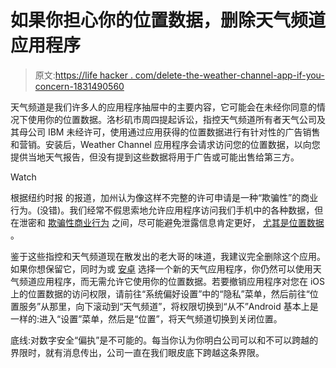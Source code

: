 # 如果你担心你的位置数据，删除天气频道应用程序

> 原文:[https://life hacker . com/delete-the-weather-channel-app-if-you-concern-1831490560](https://lifehacker.com/delete-the-weather-channel-app-if-youre-concerned-about-1831490560)

天气频道是我们许多人的应用程序抽屉中的主要内容，它可能会在未经你同意的情况下使用你的位置数据。洛杉矶市周四提起诉讼，指控天气频道所有者天气公司及其母公司 IBM 未经许可，使用通过应用获得的位置数据进行有针对性的广告销售和营销。安装后，Weather Channel 应用程序会请求访问您的位置数据，以向您提供当地天气报告，但没有提到这些数据将用于广告或可能出售给第三方。

Watch

根据纽约时报 的报道，加州认为像这样不完整的许可申请是一种“欺骗性”的商业行为。(没错)。我们经常不假思索地允许应用程序访问我们手机中的各种数据，但在泄密和 [欺骗性商业行为](https://www.lifehacker.com.au/2017/01/should-you-be-worried-about-meitu-app-security-and-privacy-fears/) 之间，尽可能避免泄露信息肯定更好， [尤其是位置数据](https://lifehacker.com/its-time-to-check-which-apps-are-tracking-your-location-1830979707) 。

鉴于这些指控和天气频道现在散发出的老大哥的味道，我建议完全删除这个应用。如果你想保留它，同时为或 [安卓](https://lifehacker.com/the-best-weather-app-for-android-5982791) 选择一个新的天气应用程序，你仍然可以使用天气频道应用程序，而无需允许它使用你的位置数据。若要撤销应用程序对您在 iOS 上的位置数据的访问权限，请前往“系统偏好设置”中的“隐私”菜单，然后前往“位置服务”从那里，向下滚动到“天气频道”，将权限切换到“从不”Android 基本上是一样的:进入“设置”菜单，然后是“位置”，将天气频道切换到关闭位置。

底线:对数字安全“偏执”是不可能的。每当你认为你明白公司可以和不可以跨越的界限时，就有消息传出，公司一直在我们眼皮底下跨越这条界限。